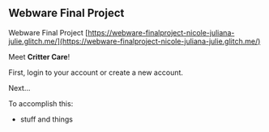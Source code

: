 ## Webware Final Project

Webware Final Project
[https://webware-finalproject-nicole-juliana-julie.glitch.me/](https://webware-finalproject-nicole-juliana-julie.glitch.me/)

Meet <b>Critter Care</b>!

First, login to your account or create a new account.

Next...

To accomplish this:

- stuff and things